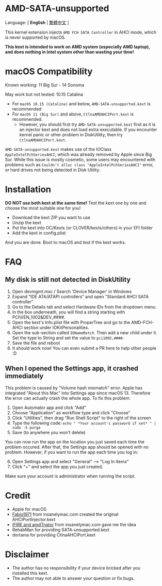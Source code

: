 # AMD-SATA-unsupported

Language: [ **English** | [繁體中文](README-ZH.md) ]

This kernel extension injects `AMD FCH SATA Controller` in AHCI mode, which is never supported by macOS. 

**This kext is intended to work on AMD system (especially AMD laptop), and does nothing in Intel system other than wasting your time!**

# macOS Compatibility

Known working: 11 Big Sur - 14 Sonoma

May work but not tested: 10.15 Catalina

* For `macOS 10.15 (Catalina)` and below, `AMD-SATA-unsupported.kext` is recommended
* For `macOS 11 (Big Sur)` and above, `CtlnaAMDAHCIPort.kext` is recommended.
  * However, you should first try `AMD-SATA-unsupported.kext` first as it is an injector kext and does not load extra executable. If you encounter kernel panic or other problem in DiskUtility, then try `CtlnaAMDAHCIPort.kext`.

`AMD-SATA-unsupported.kext` makes use of the IOClass `AppleIntelPchSeriesAHCI`, which was already removed by Apple since Big Sur. While this issue is mostly cosmetic, some users may encountered with problems such as `Couldn't alloc class "AppleIntelPchSeriesAHCI"` error, or hard drives not being detected in Disk Utility.

# Installation

**DO NOT use both kext at the same time!** Test the kext one by one and choose the most suitable one for you!

* Download the kext ZIP you want to use
* Unzip the kext
* Put the kext into OC/Kexts (or CLOVER/kexts/others) in your EFI folder
* Add the kext in config.plist

And you are done. Boot to macOS and test if the kext works.

# FAQ

## My disk is still not detected in DiskUtility
1. Open devmgmt.msc / Search 'Device Manager' in Windows
2. Expand "IDE ATA/ATAPI controllers" and open "Standard AHCI SATA controller"
3. Go to the Details tab and select Hardware IDs from the dropdown menu.
4. In the box underneath, you will find a string starting with PCI\VEN_1002&DEV_####.
5. Open the kext's Info.plist file with ProperTree and go to the AMD-FCH-AHCI section under IOKitPersonalities.
6. Open the sub-section called `IONameMatch`. Then add a new child under it. Set the type to String and set the value to `pci1002,####`.
7. Save the file and reboot
8. It should work now! You can even submit a PR here to help other people :D

## When I opened the Settings app, it crashed immediately
This problem is caused by "Volume hash mismatch" error. Apple has integrated "About this Mac" into Settings app since macOS 13. Therefore the error can actually crash the whole app. To fix this problem:
1. Open Automator app and click "Add"
2. Choose "Application" as workflow type and click "Choose"
3. Click "Utlilties", then drag "Run Shell Script" to the right of the screen
4. Type the following code: `echo " *Your account's password if set* " | sudo -S purge`
5. Save (to anywhere you won't delete)

You can now run the app on the location you just saved each time the problem occured. After that, the Settings app should be opened with no problem. However, if you want to run the app each time you log in:

6. Open Settings app and select "General" --> "Log In Items"
7. Click "+" and select the app you just created.

Make sure your account is administrator when running the script.


# Credit

* Apple for macOS
* [Fabio1971](https://www.insanelymac.com/forum/profile/651049-fabio1971/) from insanelymac.com created the original AHCIPortInjector.kext
* [iFIRE and amdTnator](https://www.insanelymac.com/forum/topic/280681-amd-sata-controller/) from insanelymac.com gave me the idea
* RehabMan for providing SATA-unsupported.kext
* dortania for providing CtlnaAHCIPort.kext

# Disclaimer

* The author has no responsibility if your device bricked after you installed this kext. 
* The author may not able to answer your question or fix bugs.
